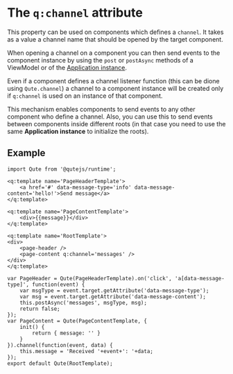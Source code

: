 # The `q:channel` attribute

This property can be used on components which defines a `channel`.
It takes as a value a channel name that should be opened by the target component.

When opening a channel on a component you can then send events to the component instance by using the `post` or `postAsync` methods of a ViewModel or of the [Application instance](#/app/instance).

Even if a component defines a channel listener function (this can be dione using `Qute.channel`) a channel to a component instance will be created only if `q:channel` is used on an instance of that component.

This mechanism enables components to send events to any other component who define a channel.
Also, you can use this to send events between components inside different roots (in that case you need to use the same **Application instance** to initialize the roots).

## Example

```jsq
import Qute from '@qutejs/runtime';

<q:template name='PageHeaderTemplate'>
	<a href='#' data-message-type='info' data-message-content='hello!'>Send message</a>
</q:template>

<q:template name='PageContentTemplate'>
	<div>{{message}}</div>
</q:template>

<q:template name='RootTemplate'>
<div>
	<page-header />
	<page-content q:channel='messages' />
</div>
</q:template>

var PageHeader = Qute(PageHeaderTemplate).on('click', 'a[data-message-type]', function(event) {
	var msgType = event.target.getAttribute('data-message-type');
	var msg = event.target.getAttribute('data-message-content');
	this.postAsync('messages', msgType, msg);
	return false;
});
var PageContent = Qute(PageContentTemplate, {
	init() {
		return { message: '' }
	}
}).channel(function(event, data) {
	this.message = 'Received '+event+': '+data;
});
export default Qute(RootTemplate);
```